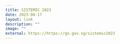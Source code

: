 ```yaml
---
title: SISTEMIC 2023
date: 2023-08-17
layout: link
description: ""
image: ""
external: https://https://go.gov.sg/sistemic2023
---
```

